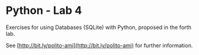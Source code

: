 # Python - Lab 4

Exercises for using Databases (SQLite) with Python, proposed in the forth lab.

See [http://bit.ly/polito-ami](http://bit.ly/polito-ami) for further information.
